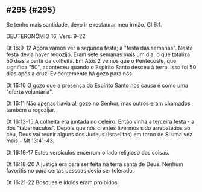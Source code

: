 ## #295 {#295}

Se tenho mais santidade, devo ir e restaurar meu irmão. Gl 6:1.

DEUTERONÔMIO 16, Vers. 9-22

Dt 16:9-12 Agora vamos ver a segunda festa; a &quot;festa das semanas&quot;. Nesta festa devia haver regozijo. Eram sete semanas mais um dia, o que totaliza 50 dias a partir da colheita. Em Atos 2 vemos que o Pentecoste, que significa &quot;50&quot;, aconteceu quando o Espírito Santo desceu à terra. Isso foi 50 dias após a cruz! Evidentemente há gozo para nós.

Dt 16:10 O gozo que a presença do Espírito Santo nos causa é como uma &quot;oferta voluntária&quot;.

Dt 16:11 Não apenas havia ali gozo no Senhor, mas outros eram chamados também a regozijar.

Dt 16:13-15 A colheita era juntada no celeiro. Então vinha a terceira festa - a dos &quot;tabernáculos&quot;. Depois que nós crentes tivermos sido arrebatados ao céu, Deus vai reunir alguns dos Judeus (Israelitas) em torno de Si uma vez mais - Mt 13:41-43.

Dt 16:16-17 Estes versículos encerram o lado religioso das coisas.

Dt 16:18-20 A justiça era para ser feita na terra santa de Deus. Nenhum favoritismo para certas pessoas devia ser tolerado.

Dt 16:21-22 Bosques e ídolos eram proibidos.